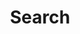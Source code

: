 ---
title: "Search"
layout: "search"
url: "/en/search"
description: "Enter keywords to find relevant content quickly. Use specific terms to narrow down results and easily locate the information you need."
summary: "search"
placeholder: "Type the keywords for search here"
---